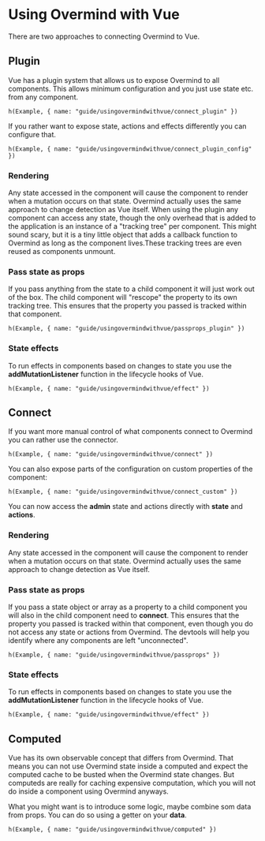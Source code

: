 # Using Overmind with Vue

There are two approaches to connecting Overmind to Vue.

## Plugin

Vue has a plugin system that allows us to expose Overmind to all components. This allows minimum configuration and you just use state etc. from any component.

```marksy
h(Example, { name: "guide/usingovermindwithvue/connect_plugin" })
```

If you rather want to expose state, actions and effects differently you can configure that.

```marksy
h(Example, { name: "guide/usingovermindwithvue/connect_plugin_config" })
```

### Rendering
Any state accessed in the component will cause the component to render when a mutation occurs on that state. Overmind actually uses the same approach to change detection as Vue itself. When using the plugin any component can access any state, though the only overhead that is added to the application is an instance of a "tracking tree" per component. This might sound scary, but it is a tiny little object that adds a callback function to Overmind as long as the component lives.These tracking trees are even reused as components unmount.

### Pass state as props

If you pass anything from the state to a child component it will just work out of the box. The child component will "rescope" the property to its own tracking tree. This ensures that the property you passed is tracked within that component.

```marksy
h(Example, { name: "guide/usingovermindwithvue/passprops_plugin" })
```

### State effects

To run effects in components based on changes to state you use the **addMutationListener** function in the lifecycle hooks of Vue.

```marksy
h(Example, { name: "guide/usingovermindwithvue/effect" })
```

## Connect

If you want more manual control of what components connect to Overmind you can rather use the connector.

```marksy
h(Example, { name: "guide/usingovermindwithvue/connect" })
```

You can also expose parts of the configuration on custom properties of the component:

```marksy
h(Example, { name: "guide/usingovermindwithvue/connect_custom" })
```

You can now access the **admin** state and actions directly with **state** and **actions**.


### Rendering
Any state accessed in the component will cause the component to render when a mutation occurs on that state. Overmind actually uses the same approach to change detection as Vue itself.

### Pass state as props

If you pass a state object or array as a property to a child component you will also in the child component need to **connect**. This ensures that the property you passed is tracked within that component, even though you do not access any state or actions from Overmind. The devtools will help you identify where any components are left "unconnected".

```marksy
h(Example, { name: "guide/usingovermindwithvue/passprops" })
```

### State effects

To run effects in components based on changes to state you use the **addMutationListener** function in the lifecycle hooks of Vue.

```marksy
h(Example, { name: "guide/usingovermindwithvue/effect" })
```

## Computed

Vue has its own observable concept that differs from Overmind. That means you can not use Overmind state inside a computed and expect the computed cache to be busted when the Overmind state changes. But computeds are really for caching expensive computation, which you will not do inside a component using Overmind anyways.

What you might want is to introduce some logic, maybe combine som data from props. You can do so using a getter on your **data**.

```marksy
h(Example, { name: "guide/usingovermindwithvue/computed" })
```
